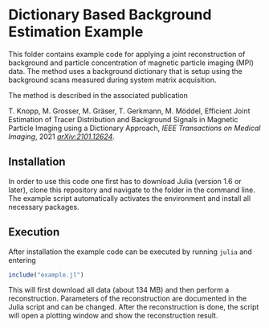 # Dictionary Based Background Estimation Example

This folder contains example code for applying a joint reconstruction of
background and particle concentration of magnetic particle imaging (MPI) data. 
The method uses a background dictionary that is setup using the background scans measured during system
matrix acquisition.

The method is described in the associated publication

T. Knopp, M. Grosser, M. Gräser, T. Gerkmann, M. Möddel, Efficient Joint Estimation of Tracer Distribution and Background Signals in Magnetic Particle Imaging using a Dictionary Approach, *IEEE Transactions on Medical Imaging*, 2021  [*arXiv:2101.12624*](https://arxiv.org/abs/2006.05741).


## Installation

In order to use this code one first has to download Julia (version 1.6 or later), clone this repository and navigate to the folder in the command line. The example script automatically activates the environment and install all necessary packages.

## Execution
After installation the example code can be executed by running `julia` and entering
```julia
include("example.jl")
```
This will first download all data (about 134 MB) and then perform a reconstruction.
Parameters of the reconstruction are documented in the Julia script and can be
changed. After the reconstruction is done, the script will open a plotting window
and show the reconstruction result. 
